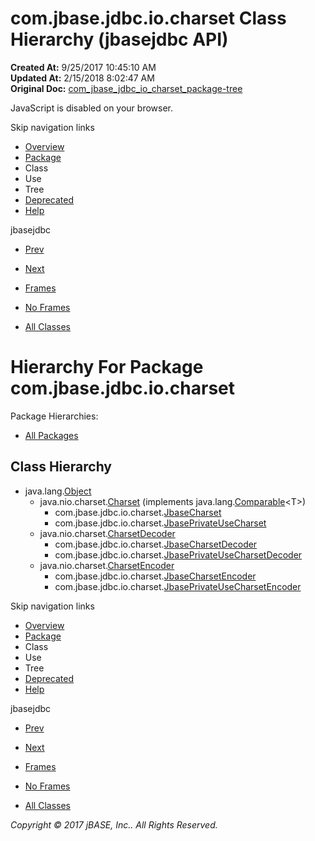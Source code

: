 # com.jbase.jdbc.io.charset Class Hierarchy (jbasejdbc   API)

**Created At:** 9/25/2017 10:45:10 AM  
**Updated At:** 2/15/2018 8:02:47 AM  
**Original Doc:** [com_jbase_jdbc_io_charset_package-tree](https://docs.jbase.com/39233-charset/com_jbase_jdbc_io_charset_package-tree)  

<!--<br>    try {<br>        if (location.href.indexOf('is-external=true') == -1) {<br>            parent.document.title="com.jbase.jdbc.io.charset Class Hierarchy (jbasejdbc   API)";<br>        }<br>    }<br>    catch(err) {<br>    }<br>//-->
JavaScript is disabled on your browser.

Skip navigation links

- [Overview](../../../../../overview-summary.html)
- [Package](./../com.jbase.jdbc.io.charset-%28jbasejdbc---api%29)
- Class
- Use
- Tree
- [Deprecated](../../../../../deprecated-list.html)
- [Help](../../../../../help-doc.html)


jbasejdbc <br>

- [Prev](./../../com.jbase.jdbc.io-class-hierarchy-%28jbasejdbc---api%29)
- [Next](./../../exception/com.jbase.jdbc.io.exception-class-hierarchy-%28jbasejdbc---api%29)


- [Frames](./.)
- [No Frames](./.)


- [All Classes](../../../../../allclasses-noframe.html)


<!--<br>  allClassesLink = document.getElementById("allclasses\_navbar\_top");<br>  if(window==top) {<br>    allClassesLink.style.display = "block";<br>  }<br>  else {<br>    allClassesLink.style.display = "none";<br>  }<br>  //-->

# Hierarchy For Package com.jbase.jdbc.io.charset
Package Hierarchies:
- [All Packages](../../../../../overview-tree.html)

## Class Hierarchy

- java.lang.[Object](http://java.sun.com/j2se/1.5.0/docs/api/java/lang/Object.html?is-external=true "class or interface in java.lang")
    - java.nio.charset.[Charset](http://java.sun.com/j2se/1.5.0/docs/api/java/nio/charset/Charset.html?is-external=true "class or interface in java.nio.charset") (implements java.lang.[Comparable](http://java.sun.com/j2se/1.5.0/docs/api/java/lang/Comparable.html?is-external=true "class or interface in java.lang")&lt;T&gt;)
        - com.jbase.jdbc.io.charset.[JbaseCharset](./../jbasecharset-%28jbasejdbc---api%29 "class in com.jbase.jdbc.io.charset")
        - com.jbase.jdbc.io.charset.[JbasePrivateUseCharset](./../jbaseprivateusecharset-%28jbasejdbc---api%29 "class in com.jbase.jdbc.io.charset")
    - java.nio.charset.[CharsetDecoder](http://java.sun.com/j2se/1.5.0/docs/api/java/nio/charset/CharsetDecoder.html?is-external=true "class or interface in java.nio.charset")
        - com.jbase.jdbc.io.charset.[JbaseCharsetDecoder](./../jbasecharsetdecoder-%28jbasejdbc---api%29 "class in com.jbase.jdbc.io.charset")
        - com.jbase.jdbc.io.charset.[JbasePrivateUseCharsetDecoder](./../jbaseprivateusecharsetdecoder-%28jbasejdbc---api%29 "class in com.jbase.jdbc.io.charset")
    - java.nio.charset.[CharsetEncoder](http://java.sun.com/j2se/1.5.0/docs/api/java/nio/charset/CharsetEncoder.html?is-external=true "class or interface in java.nio.charset")
        - com.jbase.jdbc.io.charset.[JbaseCharsetEncoder](./../jbasecharsetencoder-%28jbasejdbc---api%29 "class in com.jbase.jdbc.io.charset")
        - com.jbase.jdbc.io.charset.[JbasePrivateUseCharsetEncoder](./../jbaseprivateusecharsetencoder-%28jbasejdbc---api%29 "class in com.jbase.jdbc.io.charset")

Skip navigation links

- [Overview](../../../../../overview-summary.html)
- [Package](./../com.jbase.jdbc.io.charset-%28jbasejdbc---api%29)
- Class
- Use
- Tree
- [Deprecated](../../../../../deprecated-list.html)
- [Help](../../../../../help-doc.html)


jbasejdbc <br>

- [Prev](./../../com.jbase.jdbc.io-class-hierarchy-%28jbasejdbc---api%29)
- [Next](./../../exception/com.jbase.jdbc.io.exception-class-hierarchy-%28jbasejdbc---api%29)


- [Frames](./.)
- [No Frames](./.)


- [All Classes](../../../../../allclasses-noframe.html)


<!--<br>  allClassesLink = document.getElementById("allclasses\_navbar\_bottom");<br>  if(window==top) {<br>    allClassesLink.style.display = "block";<br>  }<br>  else {<br>    allClassesLink.style.display = "none";<br>  }<br>  //-->

*Copyright © 2017 jBASE, Inc.. All Rights Reserved.*
